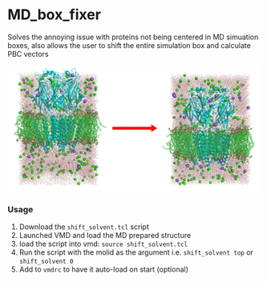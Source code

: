# MD_box_fixer

Solves the annoying issue with proteins not being centered in MD simuation boxes, also allows the user to shift the entire simulation box and calculate PBC vectors

![](Shifting_protein.png)

### Usage
1) Download the `shift_solvent.tcl` script
2) Launched VMD and load the MD prepared structure
3) load the script into vmd: `source shift_solvent.tcl`
4) Run the script with the molid as the argument i.e. `shift_solvent top` or `shift_solvent 0`
5) Add to `vmdrc` to have it auto-load on start (optional)
